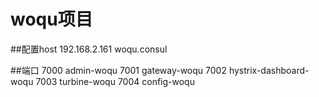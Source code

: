 # woqu项目

##配置host
192.168.2.161 woqu.consul


##端口
7000 admin-woqu
7001 gateway-woqu
7002 hystrix-dashboard-woqu
7003 turbine-woqu
7004 config-woqu